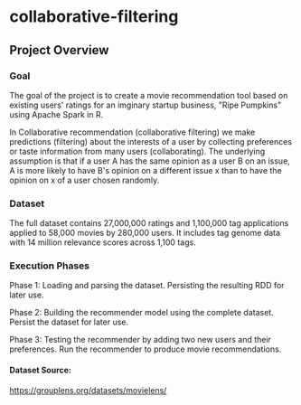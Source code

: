 # collaborative-filtering

## Project Overview 

### Goal
The goal of the project is to create a movie recommendation tool based on existing users' ratings for an imginary startup business, "Ripe Pumpkins" using Apache Spark in R. 

In Collaborative recommendation (collaborative filtering) we make predictions (filtering) about the interests of a user by collecting preferences or taste information from many users (collaborating). The underlying assumption is that if a user A has the same opinion as a user B on an issue, A is more likely to have B's opinion on a different issue x than to have the opinion on x of a user chosen randomly.

### Dataset 

The full dataset contains 27,000,000 ratings and 1,100,000 tag applications applied to 58,000 movies by 280,000 users. It includes tag genome data with 14 million relevance scores across 1,100 tags.

### Execution Phases
Phase 1: Loading and parsing the dataset. Persisting the resulting RDD for later use.

Phase 2: Building the recommender model using the complete dataset. Persist the dataset for later use.

Phase 3: Testing the recommender by adding two new users and their preferences. Run the recommender to produce movie recommendations. 

#### Dataset Source: 
https://grouplens.org/datasets/movielens/ 

